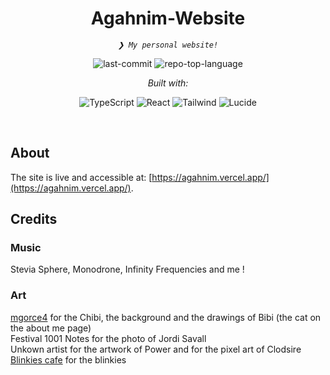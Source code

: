<p align="center">
    <h1 align="center">Agahnim-Website</h1>
</p>
<p align="center">
    <em><code>❯ My personal website!</code></em>
</p>
<p align="center">
	<img src="https://img.shields.io/github/last-commit/naguiagahnim/The-Ashen-Tempestariis-Website?style=flat&logo=git&logoColor=white&color=ff00bc" alt="last-commit">
	<img src="https://img.shields.io/github/languages/top/naguiagahnim/The-Ashen-Tempestariis-Website?style=flat&color=ff00bc" alt="repo-top-language">
</p>

<p align="center">
    <em>Built with:</em>
</p>
<p align="center">
	<img src="https://img.shields.io/badge/TypeScript-%23ff00bc.svg?style=flat&logo=typescript&logoColor=white" alt="TypeScript">
  <img src="https://img.shields.io/badge/React-%23ff00bc.svg?style=flat&logo=react&logoColor=white" alt="React">
  <img src="https://img.shields.io/badge/Tailwind CSS-%23ff00bc.svg?style=flat&logo=tailwindcss&logoColor=white" alt="Tailwind">
  <img src="https://img.shields.io/badge/Lucide-%23ff00bc.svg?style=flat&logo=lucide&logoColor=white" alt="Lucide">
</p>

<br>

## About

The site is live and accessible at: [https://agahnim.vercel.app/](https://agahnim.vercel.app/).

## Credits

### Music 
Stevia Sphere, Monodrone, Infinity Frequencies and me !

### Art
[mgorce4](https://github.com/mgorce4) for the Chibi, the background and the drawings of Bibi (the cat on the about me page)<br/>
Festival 1001 Notes for the photo of Jordi Savall<br/>
Unkown artist for the artwork of Power and for the pixel art of Clodsire<br/>
[Blinkies cafe](https://blinkies.cafe/) for the blinkies<br/>
